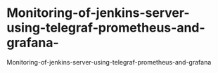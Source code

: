 # Monitoring-of-jenkins-server-using-telegraf-prometheus-and-grafana-
Monitoring-of-jenkins-server-using-telegraf-prometheus-and-grafana 
